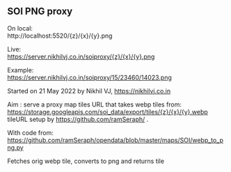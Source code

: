 ## SOI PNG proxy


On local:  
http://localhost:5520/{z}/{x}/{y}.png  

Live:  
https://server.nikhilvj.co.in/soiproxy/{z}/{x}/{y}.png  

Example:  
https://server.nikhilvj.co.in/soiproxy/15/23460/14023.png  


Started on 21 May 2022 by Nikhil VJ, https://nikhilvj.co.in

Aim : serve a proxy map tiles URL that takes webp tiles from: https://storage.googleapis.com/soi_data/export/tiles/{z}/{x}/{y}.webp tileURL setup by https://github.com/ramSeraph/ .

With code from:  
https://github.com/ramSeraph/opendata/blob/master/maps/SOI/webp_to_png.py


Fetches orig webp tile, converts to png and returns tile

